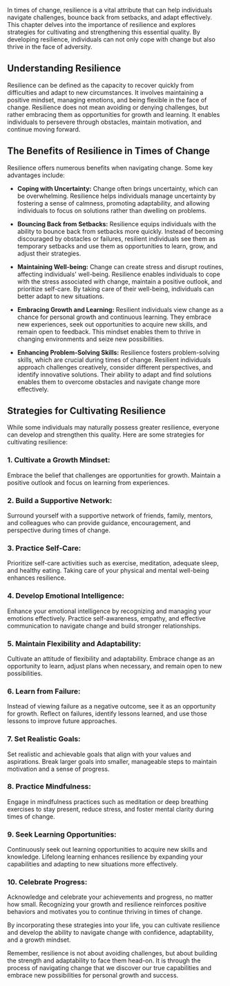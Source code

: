 
In times of change, resilience is a vital attribute that can help individuals navigate challenges, bounce back from setbacks, and adapt effectively. This chapter delves into the importance of resilience and explores strategies for cultivating and strengthening this essential quality. By developing resilience, individuals can not only cope with change but also thrive in the face of adversity.

Understanding Resilience
------------------------

Resilience can be defined as the capacity to recover quickly from difficulties and adapt to new circumstances. It involves maintaining a positive mindset, managing emotions, and being flexible in the face of change. Resilience does not mean avoiding or denying challenges, but rather embracing them as opportunities for growth and learning. It enables individuals to persevere through obstacles, maintain motivation, and continue moving forward.

The Benefits of Resilience in Times of Change
---------------------------------------------

Resilience offers numerous benefits when navigating change. Some key advantages include:

* **Coping with Uncertainty:** Change often brings uncertainty, which can be overwhelming. Resilience helps individuals manage uncertainty by fostering a sense of calmness, promoting adaptability, and allowing individuals to focus on solutions rather than dwelling on problems.

* **Bouncing Back from Setbacks:** Resilience equips individuals with the ability to bounce back from setbacks more quickly. Instead of becoming discouraged by obstacles or failures, resilient individuals see them as temporary setbacks and use them as opportunities to learn, grow, and adjust their strategies.

* **Maintaining Well-being:** Change can create stress and disrupt routines, affecting individuals' well-being. Resilience enables individuals to cope with the stress associated with change, maintain a positive outlook, and prioritize self-care. By taking care of their well-being, individuals can better adapt to new situations.

* **Embracing Growth and Learning:** Resilient individuals view change as a chance for personal growth and continuous learning. They embrace new experiences, seek out opportunities to acquire new skills, and remain open to feedback. This mindset enables them to thrive in changing environments and seize new possibilities.

* **Enhancing Problem-Solving Skills:** Resilience fosters problem-solving skills, which are crucial during times of change. Resilient individuals approach challenges creatively, consider different perspectives, and identify innovative solutions. Their ability to adapt and find solutions enables them to overcome obstacles and navigate change more effectively.

Strategies for Cultivating Resilience
-------------------------------------

While some individuals may naturally possess greater resilience, everyone can develop and strengthen this quality. Here are some strategies for cultivating resilience:

### 1\. Cultivate a Growth Mindset:

Embrace the belief that challenges are opportunities for growth. Maintain a positive outlook and focus on learning from experiences.

### 2\. Build a Supportive Network:

Surround yourself with a supportive network of friends, family, mentors, and colleagues who can provide guidance, encouragement, and perspective during times of change.

### 3\. Practice Self-Care:

Prioritize self-care activities such as exercise, meditation, adequate sleep, and healthy eating. Taking care of your physical and mental well-being enhances resilience.

### 4\. Develop Emotional Intelligence:

Enhance your emotional intelligence by recognizing and managing your emotions effectively. Practice self-awareness, empathy, and effective communication to navigate change and build stronger relationships.

### 5\. Maintain Flexibility and Adaptability:

Cultivate an attitude of flexibility and adaptability. Embrace change as an opportunity to learn, adjust plans when necessary, and remain open to new possibilities.

### 6\. Learn from Failure:

Instead of viewing failure as a negative outcome, see it as an opportunity for growth. Reflect on failures, identify lessons learned, and use those lessons to improve future approaches.

### 7\. Set Realistic Goals:

Set realistic and achievable goals that align with your values and aspirations. Break larger goals into smaller, manageable steps to maintain motivation and a sense of progress.

### 8\. Practice Mindfulness:

Engage in mindfulness practices such as meditation or deep breathing exercises to stay present, reduce stress, and foster mental clarity during times of change.

### 9\. Seek Learning Opportunities:

Continuously seek out learning opportunities to acquire new skills and knowledge. Lifelong learning enhances resilience by expanding your capabilities and adapting to new situations more effectively.

### 10\. Celebrate Progress:

Acknowledge and celebrate your achievements and progress, no matter how small. Recognizing your growth and resilience reinforces positive behaviors and motivates you to continue thriving in times of change.

By incorporating these strategies into your life, you can cultivate resilience and develop the ability to navigate change with confidence, adaptability, and a growth mindset.

Remember, resilience is not about avoiding challenges, but about building the strength and adaptability to face them head-on. It is through the process of navigating change that we discover our true capabilities and embrace new possibilities for personal growth and success.
